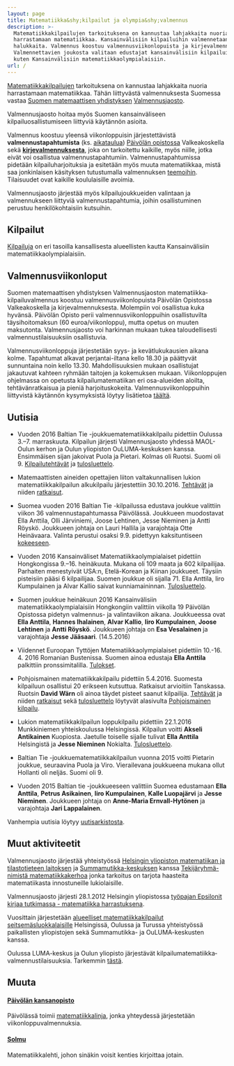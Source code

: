 ```yaml
---
layout: page
title: Matematiikka&shy;kilpailut ja olympia&shy;valmennus
description: >-
  Matematiikkakilpailujen tarkoituksena on kannustaa lahjakkaita nuoria
  harrastamaan matematiikkaa. Kansainvälisiin kilpailuihin valmennetaan
  halukkaita. Valmennus koostuu valmennusviikonlopuista ja kirjevalmennuksesta.
  Valmennettavien joukosta valitaan edustajat kansainvälisiin kilpailuihin,
  kuten Kansainvälisiin matematiikkaolympialaisiin.
url: /
---
```

[Matematiikka&shy;kilpailujen](kilpailut) tarkoituksena on
kannustaa lahjakkaita nuoria harrastamaan matematiikkaa.  Tähän
liittyvästä valmennuksesta Suomessa vastaa
[Suomen matemaattisen yhdistyksen](http://www.matemaattinenyhdistys.fi/)
[Valmennusjaosto](valmentajat).

Valmennusjaosto hoitaa myös Suomen kansainväliseen
kilpailuosallistumiseen liittyviä käytännön asioita.

Valmennus koostuu yleensä viikonloppuisin järjestettävistä
**valmennustapahtumista** (ks. [aika&shy;taulua](aikataulu))
[Päiv&ouml;län opistossa](#muuta) Valkeakoskella sekä
[**kirjevalmennuksesta**](valmennus), joka on tarkoitettu
kaikille, myös niille, jotka eivät voi osallistua
valmennustapahtumiin.  Valmennustapahtumissa pidetään
kilpailuharjoituksia ja esitetään myös muuta matematiikkaa, mistä saa
jonkinlaisen käsityksen tutustumalla valmennuksen
[teemoihin](aiheet).  Tilaisuudet ovat kaikille koululaisille
avoimia.


Valmennusjaosto järjestää myös kilpailujoukkueiden valintaan ja
valmennukseen liittyviä valmennus&shy;tapahtumia, joihin osallistuminen
perustuu henkilökohtaisiin kutsuihin.

## <a name="kilpailut"></a>Kilpailut

[Kilpailuja](/kilpailut/) on eri tasoilla kansallisesta alueellisten kautta
Kansainvälisiin matematiikka&shy;olympialaisiin.

## <a name="kilpailuvalmennus"></a>Valmennusviikonloput

Suomen matemaattisen yhdistyksen Valmennusjaoston
matematiikka&shy;kilpailuvalmennus koostuu valmennus&shy;viikonlopuista Päivölän
Opistossa Valkeakoskella ja kirjevalmennuksesta. Molempiin voi
osallistua kuka hyvänsä. Päivölän Opisto perii
valmennus&shy;viikonloppuihin osallistuvilta täysihoito&shy;maksun (60
euroa/viikonloppu), mutta opetus on muuten maksutonta. Valmennusjaosto
voi harkinnan mukaan tukea taloudellisesti valmennus&shy;tilaisuuksiin
osallistuvia.

Valmennusviikonloppuja järjestetään syys- ja kevät&shy;lukukausien aikana
kolme. Tapahtumat alkavat perjantai-iltana kello 18.30 ja päättyvät
sunnuntaina noin kello 13.30. Mahdollisuuksien mukaan osallistujat
jakautuvat kahteen ryhmään taitojen ja kokemuksen
mukaan. Viikonloppujen ohjelmassa on opetusta kilpailu&shy;matematiikan eri
osa-alueiden aloilta, tehtävänratkaisua ja pieniä
harjoituskokeita. Valmennus&shy;viikonloppuihin liittyvistä käytännön
kysymyksistä löytyy lisätietoa [täältä](kaytanto).

## <a name="uutisia"></a>Uutisia

* Vuoden 2016 Baltian Tie -joukkuematematiikkakilpailu pidettiin Oulussa 3.&ndash;7. marraskuuta. Kilpailun järjesti Valmennusjaosto yhdessä MAOL-Oulun kerhon ja Oulun yliopiston OuLUMA-keskuksen kanssa. Ensimmäisen sijan jakoivat Puola ja Pietari. Kolmas oli Ruotsi. Suomi oli 9. [Kilpailutehtävät](http://matematiikkakilpailut.fi/BW2016/problems/bw2016_fi.pdf) ja [tulosluettelo](http://matematiikkakilpailut.fi/BW2016/results/BW2016_results.pdf).

* Matemaattisten aineiden opettajien liiton valtakunnallisen lukion matematiikkakilpailun alkukilpailu järjestettiin 30.10.2016. [Tehtävät](http://matematiikkakilpailut.fi/MAOL/2016/al2016.pdf) ja niiden [ratkaisut](http://matematiikkakilpailut.fi/MAOL/2016/al2016ratk.pdf).

* Suomea vuoden 2016 Baltian Tie -kilpailussa edustava joukkue valittiin viikon 36 valmennustapahtumassa Päivölässä. Joukkueen muodostavat Ella Anttila, Olli Järviniemi, Joose Lehtinen, Jesse Nieminen ja Antti Röyskö. Joukkueen johtaja on Lauri Hallila ja varajohtaja Otte Heinävaara. Valinta perustui osaksi 9.9. pidettyyn kaksituntiseen [kokeeseen](valmennus/2016/koe_9_9_16.pdf).

* Vuoden 2016 Kansainväliset Matematiikkaolympialaiset pidettiin Hongkongissa 9.&ndash;16. heinäkuuta. Mukana oli 109 maata ja 602 kilpailijaa. Parhaiten menestyivät USA:n, Etelä-Korean ja Kiinan joukkueet. Täysiin pisteisiin pääsi 6 kilpailijaa. Suomen joukkue oli sijalla 71. Ella Anttila, Iiro Kumpulainen ja Alvar Kallio saivat kunniamaininnan. [Tulosluettelo](http://www.imo-official.org/year_info.aspx?year=2016).

* Suomen joukkue heinäkuun 2016 Kansainvälisiin matematiikkaolympialaisiin Hongkongiin valittiin viikolla 19 Päivölän Opistossa pidetyn valmennus- ja valintaviikon aikana. Joukkueessa ovat **Ella Anttila**, **Hannes Ihalainen**, **Alvar Kallio**, **Iiro Kumpulainen**, **Joose Lehtinen** ja **Antti Röyskö**. Joukkueen johtaja on **Esa Vesalainen** ja varajohtaja **Jesse Jääsaari**. (14.5.2016)

* Viidennet Euroopan Tyttöjen Matematiikkaolympialaiset pidettiin 10.-16. 4. 2016 Romanian Bustenissa. Suomen ainoa edustaja **Ella Anttila** palkittiin pronssimitalilla. [Tulokset](https://www.egmo.org/egmos/egmo5/scoreboard/).

* Pohjoismainen matematiikkakilpailu pidettiin 5.4.2016. Suomesta kilpailuun osallistui 20 erikseen kutsuttua. Ratkaisut arvioitiin Tanskassa. Ruotsin **David Wärn** oli ainoa täydet pisteet saanut kilpailija.  [Tehtävät](PM/2016/NMC2016suom.pdf) ja niiden [ratkaisut](PM/2016/NMC2016ratk.pdf) sekä [tulosluettelo](PM/2016/NMC2016_tulokset.pdf) löytyvät alasivulta [Pohjoismainen kilpailu](PM/).

* Lukion matematiikkakilpailun loppukilpailu pidettiin 22.1.2016 Munkkiniemen yhteiskoulussa Helsingissä. Kilpailun voitti **Akseli Antikainen** Kuopiosta. Jaetulle toiselle sijalle tulivat **Ella Anttila** Helsingistä ja **Jesse Nieminen** Nokialta. [Tulosluettelo](MAOL/2016/tulokset_2016.pdf).

* Baltian Tie -joukkuematematiikkakilpailun vuonna 2015 voitti Pietarin joukkue, seuraavina Puola ja Viro. Vierailevana joukkueena mukana ollut Hollanti oli neljäs. Suomi oli 9.

* Vuoden 2015 Baltian tie -joukkueeseen valittiin Suomea edustamaan **Ella Anttila**, **Petrus Asikainen**, **Iiro Kumpulainen**, **Kalle Luopaj&auml;rvi** ja **Jesse Nieminen**. Joukkueen johtaja on **Anne-Maria Ernvall-Hytönen** ja varajohtaja **Jari Lappalainen**.




Vanhempia uutisia löytyy [uutisarkistosta](vanhaset.html).

[bt-tulokset]: http://mif.vu.lt/balticway2014/wp-content/uploads/2014/07/bw2014rez.pdf
[Kappa]: http://www.math.su.se/samverkan/kommun-skola/tävlingar/kappa
[imo-tulokset]: http://www.imo-official.org/year_info.aspx?year=2014
[egmo-tulokset]: https://www.egmo.org/egmos/egmo3/scoreboard/
[EGMO-tulokset-minsk]: https://www.egmo.org/egmos/egmo4/scoreboard/

## <a name="muut-aktiviteetit"></a>Muut aktiviteetit

Valmennusjaosto järjestää yhteistyössä
[Helsingin yliopiston matematiikan ja tilastotieteen laitoksen][mathstat]
ja [Summamutikka-keskuksen][summamutikka] kanssa
[Tekijäryhmä-nimistä matematiikkakerhoa][tekijaryhma] jonka tarkoitus
on tarjota haasteita matematiikasta innostuneille lukiolaisille.

Valmennusjaosto järjesti 28.1.2012 Helsingin yliopistossa
[työpajan Epsilonit kirjaa tutkimassa - matematiikka harrastuksena][epsilonit].

Vuosittain järjestetään
[alueelliset matematiikka&shy;kilpailut seitsemäsluokkalaisille][seiskat]
Helsingissä, Oulussa ja Turussa yhteistyössä paikallisten yliopistojen
sekä Summamutikka- ja OuLUMA-keskusten kanssa.

Oulussa LUMA-keskus ja Oulun yliopisto järjestävät
kilpailu&shy;matematiikka&shy;valmennus&shy;tilaisuuksia. Tarkemmin [tästä][oulu].

[mathstat]: http://www.mathstat.helsinki.fi
[summamutikka]: https://wiki.helsinki.fi/display/Summamutikka/Etusivu
[tekijaryhma]: https://wiki.helsinki.fi/pages/viewpage.action?pageId=74230034
[epsilonit]: /kokoukset/epsilon
[seiskat]: /seiskat
[oulu]: http://ouluma.fi/2012/08/matematiikkavalmennus/


## <a name="muuta"></a>Muuta

#### [Päivölän kansanopisto](http://www.paivola.fi/)

Päivölässä toimii [matematiikkalinja](http://www.paivola.fi/?menu=2&amp;sivu=matematiikka),
jonka yhteydessä järjestetään viikonloppu&shy;valmennuksia.
   
#### [Solmu](http://matematiikkalehtisolmu.fi/)

Matematiikkalehti, johon sinäkin voisit kenties kirjoittaa jotain.


